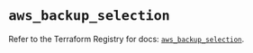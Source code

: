 # `aws_backup_selection`

Refer to the Terraform Registry for docs: [`aws_backup_selection`](https://registry.terraform.io/providers/hashicorp/aws/5.69.0/docs/resources/backup_selection).
